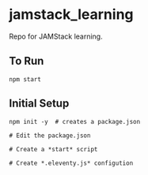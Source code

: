 # jamstack_learning

Repo for JAMStack learning.

## To Run

````
npm start
````

## Initial Setup

````
npm init -y  # creates a package.json

# Edit the package.json

# Create a *start* script

# Create *.eleventy.js* configution

````


